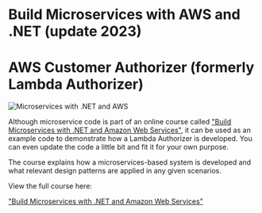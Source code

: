 # Build Microservices with AWS and .NET (update 2023)
# AWS Customer Authorizer (formerly Lambda Authorizer) 


![Microservices with .NET and AWS ](https://img-b.udemycdn.com/course/750x422/2080118_8bbf_7.jpg "Microservices with .NET and AWS")



Although microservice code is part of an online course called ["Build Microservices with .NET and Amazon Web Services"](https://www.udemy.com/course/build-microservices-with-aspnet-core-amazon-web-services/?referralCode=B288BF33506B34292176), it can be used as an example code to demonstrate how a Lambda Authorizer is developed. You can even update the code a little bit and fit it for your own purpose. 


The course explains how a microservices-based system is developed and what relevant design patterns are applied in any given scenarios.

View the full course here:

["Build Microservices with .NET and Amazon Web Services"](https://www.udemy.com/course/build-microservices-with-aspnet-core-amazon-web-services/?referralCode=B288BF33506B34292176)
